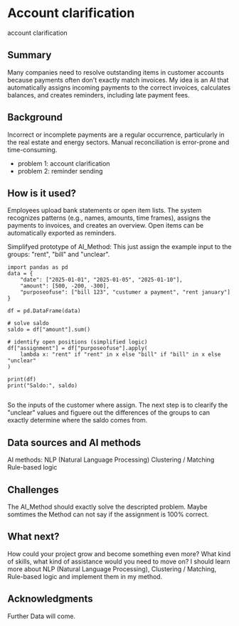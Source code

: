 <!-- This is the markdown template for the final project of the Building AI course, 
created by Reaktor Innovations and University of Helsinki. 
Copy the template, paste it to your GitHub README and edit! -->

# Account clarification

account clarification

## Summary

Many companies need to resolve outstanding items in customer accounts because payments often don't exactly match invoices. My idea is an AI that automatically assigns incoming payments to the correct invoices, calculates balances, and creates reminders, including late payment fees.



## Background

Incorrect or incomplete payments are a regular occurrence, particularly in the real estate and energy sectors. Manual reconciliation is error-prone and time-consuming.

* problem 1: account clarification
* problem 2: reminder sending



## How is it used?

Employees upload bank statements or open item lists. The system recognizes patterns (e.g., names, amounts, time frames), assigns the payments to invoices, and creates an overview. Open items can be automatically exported as reminders.



Simplifyed prototype of AI_Method:
This just assign the example input to the groups: "rent", "bill" and "unclear".
```
import pandas as pd
data = {
    "date": ["2025-01-01", "2025-01-05", "2025-01-10"],
    "amount": [500, -200, -300],
    "purposeofuse": ["bill 123", "custumer a payment", "rent january"]
}

df = pd.DataFrame(data)

# solve saldo
saldo = df["amount"].sum()

# identify open positions (simplified logic)
df["assignment"] = df["purposeofuse"].apply(
    lambda x: "rent" if "rent" in x else "bill" if "bill" in x else "unclear"
)

print(df)
print("Saldo:", saldo)


```
So the inputs of the customer where assign. The next step is to clearify the "unclear" values and figuere out the differences of the groups to can exactly determine where the saldo comes from.

## Data sources and AI methods

AI methods:
NLP (Natural Language Processing)
Clustering / Matching
Rule-based logic

## Challenges

The AI_Method should exactly solve the descripted problem. Maybe somtimes the Method can not say if the assignment is 100% correct. 

## What next?

How could your project grow and become something even more? What kind of skills, what kind of assistance would you  need to move on? 
I should learn more about NLP (Natural Language Processing), Clustering / Matching, Rule-based logic and implement them in my method.


## Acknowledgments

Further Data will come.
